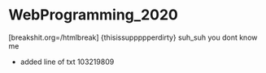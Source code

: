 # WebProgramming_2020
[breakshit.org=/htmlbreak]
{thisissuppppperdirty}
suh_suh
you dont know me
- added line of txt 103219809